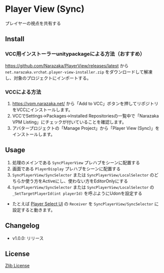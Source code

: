 # Player View (Sync)

プレイヤーの視点を共有する

## Install

### VCC用インストーラーunitypackageによる方法（おすすめ）

https://github.com/Narazaka/PlayerView/releases/latest から `net.narazaka.vrchat.player-view-installer.zip` をダウンロードして解凍し、対象のプロジェクトにインポートする。

### VCCによる方法

1. https://vpm.narazaka.net/ から「Add to VCC」ボタンを押してリポジトリをVCCにインストールします。
2. VCCでSettings→Packages→Installed Repositoriesの一覧中で「Narazaka VPM Listing」にチェックが付いていることを確認します。
3. アバタープロジェクトの「Manage Project」から「Player View (Sync)」をインストールします。

## Usage

1. 処理のメインである `SyncPlayerView` プレハブをシーンに配置する
2. 画面である `PlayerDisplay` プレハブをシーンに配置する
3. `SyncPlayerView/SyncSelector` または `SyncPlayerView/LocalSelector` のどちらか使う方をActiveにし、使わない方をEditorOnlyにする
4. `SyncPlayerView/SyncSelector` または `SyncPlayerView/LocalSelector` の `_SetTargetPlayerId(int playerId)` を呼ぶようにUdonを設定する
  - たとえば [Player Select UI](https://github.com/Narazaka/PlayerSelectUI) の `Receiver` を `SyncPlayerView/SyncSelector` に設定すると動きます。

## Changelog

- v1.0.0: リリース

## License

[Zlib License](LICENSE.txt)
